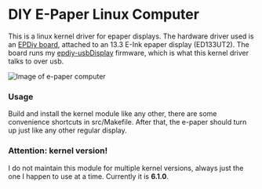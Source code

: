 # DIY E-Paper Linux Computer

This is a linux kernel driver for epaper displays. The hardware driver used is an [EPDiy board](https://github.com/vroland/epdiy), attached to an 13.3 E-Ink epaper display (ED133UT2). The board runs my [epdiy-usbDisplay](https://github.com/schuhumi/epdiy-usbDisplay) firmware, which is what this kernel driver talks to over usb.

![Image of e-paper computer](https://i.imgur.com/piu50Rt.jpeg)

### Usage

Build and install the kernel module like any other, there are some convenience shortcuts in src/Makefile. After that, the e-paper should turn up just like any other regular display.

### Attention: kernel version!

I do not maintain this module for multiple kernel versions, always just the one I happen to use at a time. Currently it is **6.1.0**.
